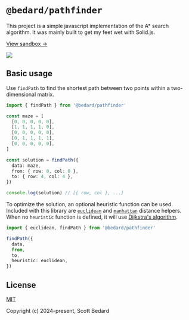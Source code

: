 # `@bedard/pathfinder`

This project is a simple javascript implementation of the A* search algorithm. It was mainly built to get my feet wet with Solid.js.

[View sandbox &rarr;](https://pathfinder.scottbedard.net)

[<img src="https://github.com/scottbedard/maze/assets/7980426/e4c3b0d8-9b4a-4ac1-a027-715270028f99" />]([https://example.org](https://pathfinder.scottbedard.net))

## Basic usage

Use `findPath` to find the shortest path between two points within a two-dimensional matrix.

```ts
import { findPath } from '@bedard/pathfinder'

const maze = [
  [0, 0, 0, 0, 0],
  [1, 1, 1, 1, 0],
  [0, 0, 0, 0, 0],
  [0, 1, 1, 1, 1],
  [0, 0, 0, 0, 0],
]

const solution = findPath({
  data: maze,
  from: { row: 0, col: 0 },
  to: { row: 4, col: 4 },
})

console.log(solution) // [{ row, col }, ...]
```

To optimize the solution, an optional heuristic function can be used. Included with this library are [`euclidean`](https://en.wikipedia.org/wiki/Euclidean_distance) and [`manhattan`](https://en.wikipedia.org/wiki/Taxicab_geometry) distance helpers. When no `heuristic` function is defined, it will use [Dijkstra's algorithm](https://en.wikipedia.org/wiki/Dijkstra%27s_algorithm).

```ts
import { euclidean, findPath } from '@bedard/pathfinder'

findPath({
  data,
  from,
  to,
  heuristic: euclidean,
})
```

## License

[MIT](https://github.com/scottbedard/a-star/tree/main?tab=MIT-1-ov-file#readme)

Copyright (c) 2024-present, Scott Bedard
